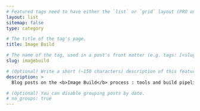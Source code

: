 ```yaml
---
# Featured tags need to have either the `list` or `grid` layout (PRO only).
layout: list
sitemap: false
type: category

# The title of the tag's page.
title: Image Build

# The name of the tag, used in a post's front matter (e.g. tags: [<slug>]).
slug: imagebuild

# (Optional) Write a short (~150 characters) description of this featured tag.
description: >
  Blog posts on the <b>Image Build</b> process : tools and build pipelines.

# (Optional) You can disable grouping posts by date.
# no_groups: true
---
```

